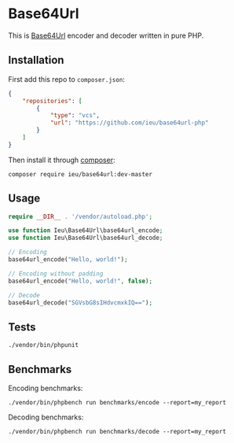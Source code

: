 # Base64Url

This is [Base64Url](https://tools.ietf.org/html/rfc4648#section-5) encoder and decoder written in pure PHP.

## Installation
First add this repo to `composer.json`:
```json
{
    "repositories": [
        {
            "type": "vcs",
            "url": "https://github.com/ieu/base64url-php"
        }
    ]
}
```
Then install it through [composer](https://getcomposer.org/download/):
```shell
composer require ieu/base64url:dev-master
```

## Usage

```php
require __DIR__ . '/vendor/autoload.php';

use function Ieu\Base64Url\base64url_encode;
use function Ieu\Base64Url\base64url_decode;

// Encoding
base64url_encode("Hello, world!");

// Encoding without padding
base64url_encode("Hello, world!", false);

// Decode
base64url_decode("SGVsbG8sIHdvcmxkIQ==");
```

## Tests

```shell script
./vendor/bin/phpunit
```

## Benchmarks

Encoding benchmarks:
```shell script
./vendor/bin/phpbench run benchmarks/encode --report=my_report
```

Decoding benchmarks:
```shell script
./vendor/bin/phpbench run benchmarks/decode --report=my_report
```
